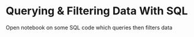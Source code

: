 # Querying & Filtering Data With SQL
Open notebook on some SQL code which queries then filters data
